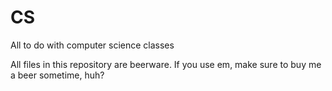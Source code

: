 # CS
All to do with computer science classes

All files in this repository are beerware. If you use em, make sure to buy me a beer sometime, huh?
